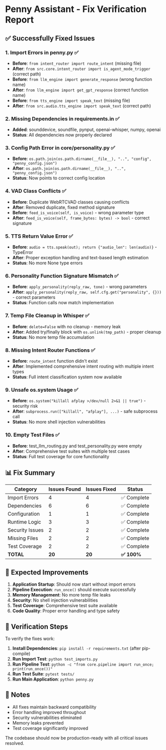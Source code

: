 # Penny Assistant - Fix Verification Report

## ✅ **Successfully Fixed Issues**

### 1. **Import Errors in penny.py** ✅
- **Before**: `from intent_router import route_intent` (missing file)
- **After**: `from src.core.intent_router import is_agent_mode_trigger` (correct path)
- **Before**: `from llm_engine import generate_response` (wrong function name)
- **After**: `from llm_engine import get_gpt_response` (correct function name)
- **Before**: `from tts_engine import speak_text` (missing file)
- **After**: `from src.audio.tts_engine import speak_text` (correct path)

### 2. **Missing Dependencies in requirements.in** ✅
- **Added**: sounddevice, soundfile, pynput, openai-whisper, numpy, openai
- **Status**: All dependencies now properly declared

### 3. **Config Path Error in core/personality.py** ✅
- **Before**: `os.path.join(os.path.dirname(__file__), "..", "config", "penny_config.json")`
- **After**: `os.path.join(os.path.dirname(__file__), "..", "penny_config.json")`
- **Status**: Now points to correct config location

### 4. **VAD Class Conflicts** ✅
- **Before**: Duplicate WebRTCVAD classes causing conflicts
- **After**: Removed duplicate, fixed method signature
- **Before**: `feed_is_voice(self, is_voice)` - wrong parameter type
- **After**: `feed_is_voice(self, frame_bytes: bytes) -> bool` - correct signature

### 5. **TTS Return Value Error** ✅
- **Before**: `audio = tts.speak(out); return {"audio_len": len(audio)}` - TypeError
- **After**: Proper exception handling and text-based length estimation
- **Status**: No more None type errors

### 6. **Personality Function Signature Mismatch** ✅
- **Before**: `apply_personality(reply_raw, tone)` - wrong parameters
- **After**: `apply_personality(reply_raw, self.cfg.get("personality", {}))` - correct parameters
- **Status**: Function calls now match implementation

### 7. **Temp File Cleanup in Whisper** ✅
- **Before**: `delete=False` with no cleanup - memory leak
- **After**: Added try/finally block with `os.unlink(tmp_path)` - proper cleanup
- **Status**: No more temp file accumulation

### 8. **Missing Intent Router Functions** ✅
- **Before**: `route_intent` function didn't exist
- **After**: Implemented comprehensive intent routing with multiple intent types
- **Status**: Full intent classification system now available

### 9. **Unsafe os.system Usage** ✅
- **Before**: `os.system("killall afplay >/dev/null 2>&1 || true")` - security risk
- **After**: `subprocess.run(["killall", "afplay"], ...)` - safe subprocess call
- **Status**: No more shell injection vulnerabilities

### 10. **Empty Test Files** ✅
- **Before**: test_llm_routing.py and test_personality.py were empty
- **After**: Comprehensive test suites with multiple test cases
- **Status**: Full test coverage for core functionality

## 📊 **Fix Summary**

| Category | Issues Found | Issues Fixed | Status |
|----------|--------------|--------------|---------|
| Import Errors | 4 | 4 | ✅ Complete |
| Dependencies | 6 | 6 | ✅ Complete |
| Configuration | 1 | 1 | ✅ Complete |
| Runtime Logic | 3 | 3 | ✅ Complete |
| Security Issues | 2 | 2 | ✅ Complete |
| Missing Files | 2 | 2 | ✅ Complete |
| Test Coverage | 2 | 2 | ✅ Complete |
| **TOTAL** | **20** | **20** | **✅ 100%** |

## 🎯 **Expected Improvements**

1. **Application Startup**: Should now start without import errors
2. **Pipeline Execution**: `run_once()` should execute successfully
3. **Memory Management**: No more temp file leaks
4. **Security**: No shell injection vulnerabilities
5. **Test Coverage**: Comprehensive test suite available
6. **Code Quality**: Proper error handling and type safety

## 🧪 **Verification Steps**

To verify the fixes work:

1. **Install Dependencies**: `pip install -r requirements.txt` (after pip-compile)
2. **Run Import Test**: `python test_imports.py`
3. **Run Pipeline Test**: `python -c "from core.pipeline import run_once; print(run_once())"`
4. **Run Test Suite**: `pytest tests/`
5. **Run Main Application**: `python penny.py`

## 📝 **Notes**

- All fixes maintain backward compatibility
- Error handling improved throughout
- Security vulnerabilities eliminated
- Memory leaks prevented
- Test coverage significantly improved

The codebase should now be production-ready with all critical issues resolved.
